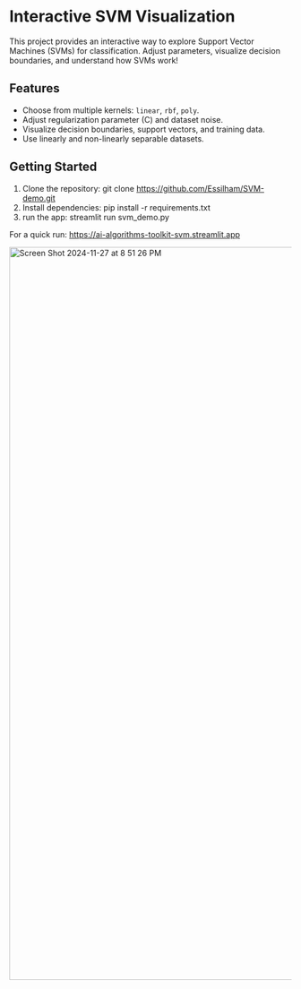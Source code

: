 # Interactive SVM Visualization

This project provides an interactive way to explore Support Vector Machines (SVMs) for classification. Adjust parameters, visualize decision boundaries, and understand how SVMs work!

## Features
- Choose from multiple kernels: `linear`, `rbf`, `poly`.
- Adjust regularization parameter \(C\) and dataset noise.
- Visualize decision boundaries, support vectors, and training data.
- Use linearly and non-linearly separable datasets.

## Getting Started
1. Clone the repository:
git clone https://github.com/Essilham/SVM-demo.git
2. Install dependencies:
pip install -r requirements.txt
3. run the app:
streamlit run svm_demo.py

For a quick run: https://ai-algorithms-toolkit-svm.streamlit.app



<img width="1309" alt="Screen Shot 2024-11-27 at 8 51 26 PM" src="https://github.com/user-attachments/assets/26aabf7c-c01b-484c-9971-acec56fc7666">
